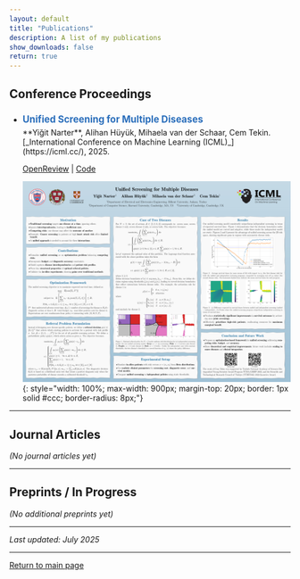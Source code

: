 ```yaml
---
layout: default
title: "Publications"
description: A list of my publications
show_downloads: false
return: true
---
```


## Conference Proceedings

- <h2 style="font-size: 1.2em; margin-bottom: 0.3em;">
    <a href="https://openreview.net/pdf?id=z4XS0Ie391" target="_blank" style="text-decoration:none; color:#2a6ebb;">
      Unified Screening for Multiple Diseases
    </a>
  </h2>                       
  **Yiğit Narter**, Alihan Hüyük, Mihaela van der Schaar, Cem Tekin. [_International Conference on Machine Learning (ICML)_](https://icml.cc/), 2025.
    
  [OpenReview](https://openreview.net/forum?id=z4XS0Ie391&referrer=%5Bthe%20profile%20of%20Mihaela%20van%20der%20Schaar%5D(%2Fprofile%3Fid%3D~Mihaela_van_der_Schaar2)) | [Code](https://github.com/ynarter/UniScreen)

  ![Poster for Unified Screening for Multiple Diseases](/assets/icml_poster.png){: style="width: 100%; max-width: 900px; margin-top: 20px; border: 1px solid #ccc; border-radius: 8px;"}

---

## Journal Articles

_(No journal articles yet)_

---

## Preprints / In Progress

_(No additional preprints yet)_

---

_Last updated: July 2025_

---

[Return to main page](https://ynarter.github.io/)
